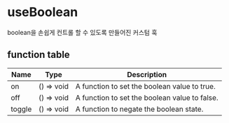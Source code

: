 # useBoolean

boolean을 손쉽게 컨트롤 할 수 있도록 만들어진 커스텀 훅

## function table

| Name   | Type       | Description                                   |
| ------ | ---------- | --------------------------------------------- |
| on     | () => void | A function to set the boolean value to true.  |
| off    | () => void | A function to set the boolean value to false. |
| toggle | () => void | A function to negate the boolean state.       |
